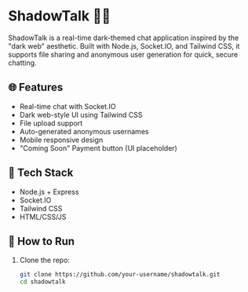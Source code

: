 
# ShadowTalk 🕵️‍♂️

ShadowTalk is a real-time dark-themed chat application inspired by the "dark web" aesthetic. Built with Node.js, Socket.IO, and Tailwind CSS, it supports file sharing and anonymous user generation for quick, secure chatting.

## 🌐 Features

- Real-time chat with Socket.IO
- Dark web-style UI using Tailwind CSS
- File upload support
- Auto-generated anonymous usernames
- Mobile responsive design
- "Coming Soon" Payment button (UI placeholder)

## 🚀 Tech Stack

- Node.js + Express
- Socket.IO
- Tailwind CSS
- HTML/CSS/JS

## 🔧 How to Run

1. Clone the repo:
   ```bash
   git clone https://github.com/your-username/shadowtalk.git
   cd shadowtalk
